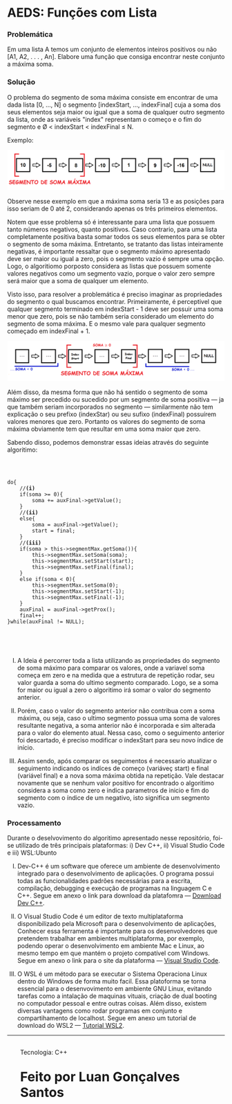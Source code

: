 # <b>AEDS: Funções com Lista</b>
<h3>Problemática</h3>
<p style="text-aling: center;">Em uma lista A temos um conjunto de elementos inteiros positivos ou não [A1, A2, . . . , An]. Elabore uma função que consiga encontrar
neste conjunto a máxima soma.
</p>
<h3>Solução</h3>

<P>O problema do segmento de soma máxima consiste em encontrar de uma dada lista [0, ..., N] o segmento [indexStart, ..., indexFinal] cuja a soma dos seus elementos seja maior ou igual que a soma de qualquer outro segmento da lista, onde as variáveis "index" representam o começo e o fim do segmento e Ø < indexStart < indexFinal ≤ N.</p>
<p>Exemplo: </p>
<img src=img/img1.png>
<p>Observe nesse exemplo em que a máxima soma seria 13 e as posições para isso seriam de 0 até 2, considerando apenas os três primeiros elementos.</p>
<p>Notem que esse problema só é interessante para uma lista que possuem tanto números negativos, quanto positivos. Caso contrario, para uma lista completamente positiva basta somar todos os seus elementos para se obter o segmento de soma máxima. Entretanto, se tratanto das listas inteiramente negativas, é importante ressaltar que o  segmento máximo apresentado deve ser maior ou igual a zero, pois o segmento vazio é sempre uma opção. Logo, o algoritiomo porposto considera as listas que possuem somente valores negativos como um segmento vazio, porque o valor zero sempre será maior que a soma de qualquer um elemento.</p>
<p>Visto isso, para resolver a problemática é preciso imaginar as propriedades do segmento o qual buscamos encontrar. Primeiramente, é perceptivel que qualquer segmento terminado em indexStart - 1 deve ser possuir uma soma menor que zero, pois se não também seria considerado um elemento do segmento de soma máxima. E o mesmo vale para qualquer segmento começado em indexFinal + 1.</p>
<img src=img/img2.png>
<P>Além disso, da mesma forma que não há sentido o segmento de soma máximo ser precedido ou sucedido por um segmento de soma positiva — ja que também seriam incorporados no segmento — similarmente não tem explicação o seu prefixo (indexStar) ou seu sufixo (indexFinal) possuírem valores menores que zero. Portanto os valores do segmento de soma máxima obviamente tem que resultar em uma soma maior que zero.</p>
<p>Sabendo disso, podemos demonstrar essas ideias através do seguinte algoritimo:</p>
<div>
	<code>
		<pre>
do{
	//<b>(i)</b>
	if(soma >= 0){		
		soma += auxFinal->getValue();
	}
	//<b>(ii)</b>
	else{		
		soma = auxFinal->getValue();
		start = final;
	}
	//<b>(iii)</b>
	if(soma > this->segmentMax.getSoma()){		
		this->segmentMax.setSoma(soma);
		this->segmentMax.setStart(start);
		this->segmentMax.setFinal(final);
	}
	else if(soma < 0){		
		this->segmentMax.setSoma(0);
		this->segmentMax.setStart(-1);
		this->segmentMax.setFinal(-1);		
	}
	auxFinal = auxFinal->getProx();		
	final++;
}while(auxFinal != NULL);
		</pre>
	</code>
</div>
<ol type="I">
	<li>
		<p>A Ideia é percorrer toda a lista utilizando as propriedades do segmento de soma máximo para comparar os valores, onde a variavel soma começa em zero e na medida que a estrutura de repetição rodar, seu valor guarda a soma do ultimo segmento comparado. Logo, se a soma for maior ou igual a zero o algoritimo irá somar o valor do segmento anterior.</p>
	</li>
	<li>
		<p>Porém, caso o valor do segmento anterior não contribua com a soma máxima, ou seja, caso o ultimo segmento possua uma soma de valores resultante negativa, a soma anterior não é incorporada e sim alterada para o valor do elemento atual. Nessa caso, como o seguimento anterior foi descartado, é preciso modificar o indexStart para seu novo índice de início.</p>
	</li>
	<li>
		<p>Assim sendo, após comparar os seguimentos é necessario atualizar o seguimento indicando os indíces de começo (variáveç start) e final (variável final) e a nova soma máxima obtida na repetição. Vale destacar novamente que se nenhum valor positivo for encontrado o algoritimo considera a soma como zero e indica parametros de inicio e fim do segmento com o índice de um negativo, isto significa um segmento vazio.</p>
	</li>
</ol>
<h3>Processamento</h3>
<p>Durante o deselvovimento do algoritimo apresentado nesse repositório, foi-se utilizado de três principais plataformas: i) Dev C++, ii) Visual Studio Code e iii) WSL:Ubunto</p>

<ol type="I">
	<li>
		<p>Dev-C++ é um software que oferece um ambiente de desenvolvimento integrado para o desenvolvimento de aplicações. O programa possui todas as funcionalidades padrões necessárias para a escrita, compilação, debugging e execução de programas na linguagem C e C++. Segue em anexo o link para download da platafomra — <a href="https://sourceforge.net/projects/orwelldevcpp/?msclkid=772169bcce5211ec8bf9238bb31ed5b5" target="_blank">Download Dev C++</a>.</p>
	</li>
	<li>
		<p>O Visual Studio Code é um editor de texto multiplataforma disponibilizado pela Microsoft para o desenvolvimento de aplicações, Conhecer essa ferramenta é importante para os desenvolvedores que pretendem trabalhar em ambientes multiplataforma, por exemplo,  podendo operar o desenvolvimento em ambiente Mac e Linux, ao mesmo tempo em que mantém o projeto compatível com Windows. Segue em anexo o link para o site da plataforma — <a href="https://code.visualstudio.com/" target="_blank">Visual Studio Code<a>.</p>
	</li>
	<li>
		<p>O WSL é um método para se executar o Sistema Operaciona Linux dentro do Windows de forma muito facil. Essa platoforma se torna essencial para o desenvovimento em ambiente GNU Linux, evitando tarefas como a intalação de maquinas vituais, criação de dual booting no computador pessoal e entre outras coisas. Além disso, existem diversas vantagens como rodar programas em conjunto e compartihamento de localhost. Segue em anexo um  tutorial de download do WSL2 — <a href="https://youtu.be/hd6lxt5iVsg" target="_blank">Tutorial WSL2</a>.</p>
	</li>
</ol>
<hr>
<div style="margin: 30px 30px 30px 30px;"><p>Tecnologia: C++</p></div>
<div style="margin: 30px 30px 30px 30px; font-size: 30px;"><p><b>Feito por Luan Gonçalves Santos</p><b></div>

